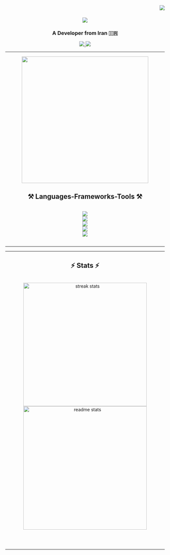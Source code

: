 
<img align="right" src="https://visitor-badge.laobi.icu/badge?page_id=salesp07.salesp07" />

<h1 align="center">
    <img src="https://readme-typing-svg.herokuapp.com/?font=Righteous&size=35&center=true&vCenter=true&width=500&height=70&duration=4000&lines=Hi+There!+👋;+I'm+Amirali!;" />
</h1>

<h3 align="center">A Developer from Iran 🇮🇷</h3>


<div align="center"> 
  <a href="mailto:amiraliqobadi630@gmail.com">
    <img src="https://img.shields.io/badge/Gmail-333333?style=for-the-badge&logo=gmail&logoColor=red" />
  </a>
  <a href="https://linkedin.com/in/amirali-qobadi" target="_blank">
    <img src="https://img.shields.io/badge/LinkedIn-0077B5?style=for-the-badge&logo=linkedin&logoColor=white" target="_blank" />
  </a>

</div>

 <hr/>
 <div align='center'>
      <img src="https://raw.githubusercontent.com/TheDudeThatCode/TheDudeThatCode/master/Assets/Developer.gif" width='400' target="_blank" />
 </div>

<h2 align="center">⚒️ Languages-Frameworks-Tools ⚒️</h2>
<br/>
<div align="center">
    <img src="https://skillicons.dev/icons?i=html,css,js,tailwind,bootstrap" /> <br>
    <img src="https://skillicons.dev/icons?i=fastapi,python,django,flask" /> <br>
    <img src="https://skillicons.dev/icons?i=,mysql,postgres,sqlite," /> <br>
    <img src="https://skillicons.dev/icons?i=github,git" /><br>
    <img src="https://skillicons.dev/icons?i=linux" />

</div>

<br/>
<hr/>


<hr/>

<h2 align="center">⚡ Stats ⚡</h2>


<br>
<div align=center>
  <img width=390 src="https://github-readme-streak-stats-salesp07.vercel.app/?user=amiraliqobadi&count_private=true&theme=react&border_radius=10" alt="streak stats"/>
  <img width=390 src="https://github-readme-stats-salesp07.vercel.app/api?username=amiraliqobadi&count_private=true&show_icons=true&theme=react&rank_icon=github&border_radius=10" alt="readme stats" />
  <br/>

</div>

<br/><br/>

<hr/>

<br/>


<br/>
